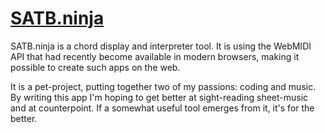# [SATB.ninja](https://SATB.ninja)

SATB.ninja is a chord display and interpreter tool. It is using the WebMIDI API that had recently become available in modern browsers, making it possible to create such apps on the web.

It is a pet-project, putting together two of my passions: coding and music. By writing this app I'm hoping to get better at sight-reading sheet-music and at counterpoint. If a somewhat useful tool emerges from it, it's for the better.